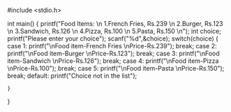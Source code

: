#include <stdio.h>

int main()
{
    printf("Food Items: \n 1.French Fries, Rs.239 \n 2.Burger, Rs.123 \n 3.Sandwich, Rs.126 \n 4.Pizza, Rs.100 \n 5.Pasta, Rs.150 \n");
    int choice;
    printf("Please enter your choice");
    scanf("%d",&choice);
    switch(choice)
    {
        case 1:
            printf("\nFood item-French Fries \nPrice-Rs.239");
            break;
        case 2:
            printf("\nFood item-Burger \nPrice-Rs.123");
            break;
        case 3:
            printf("\nFood item-Sandwich \nPrice-Rs.126");
            break;
        case 4:
            printf("\nFood item-Pizza \nPrice-Rs.100");
            break;
        case 5:
            printf("\nFood item-Pasta \nPrice-Rs.150");
            break;
        default: printf("Choice not in the list");

    }
}
